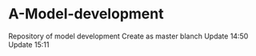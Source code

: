 # A-Model-development
Repository of model development
Create as master blanch
Update 14:50
Update 15:11
